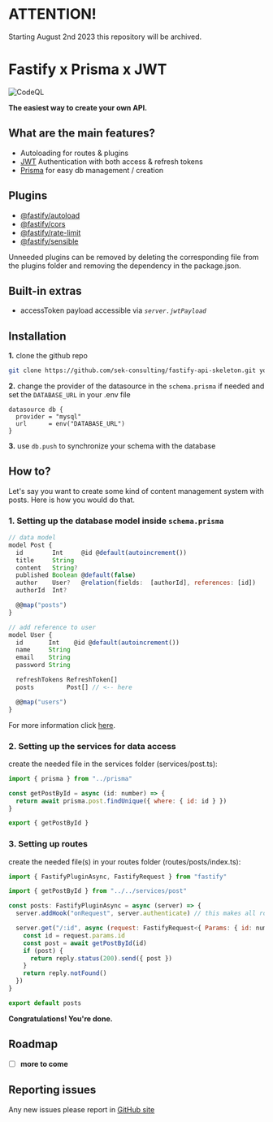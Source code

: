 # ATTENTION!

Starting August 2nd 2023 this repository will be archived.

# Fastify x Prisma x JWT

![CodeQL](https://github.com/sek-consulting/fastify-api-skeleton/workflows/CodeQL/badge.svg)

**The easiest way to create your own API.**

## What are the main features?

- Autoloading for routes & plugins
- [JWT](https://github.com/auth0/node-jsonwebtoken) Authentication with both access & refresh tokens
- [Prisma](https://github.com/prisma/prisma) for easy db management / creation

## Plugins

- [@fastify/autoload](https://github.com/fastify/fastify-autoload)
- [@fastify/cors](https://github.com/fastify/fastify-cors)
- [@fastify/rate-limit](https://github.com/fastify/fastify-rate-limit)
- [@fastify/sensible](https://github.com/fastify/fastify-sensible)

Unneeded plugins can be removed by deleting the corresponding file from the plugins folder and removing the dependency in the package.json.

## Built-in extras

- accessToken payload accessible via _`server.jwtPayload`_

## Installation

**1.** clone the github repo

```bash
git clone https://github.com/sek-consulting/fastify-api-skeleton.git your/directory/
```

**2.** change the provider of the datasource in the `schema.prisma` if needed and set the `DATABASE_URL` in your .env file

```
datasource db {
  provider = "mysql"
  url      = env("DATABASE_URL")
}
```

**3.** use `db.push` to synchronize your schema with the database

## How to?

Let's say you want to create some kind of content management system with posts.
Here is how you would do that.

### 1. Setting up the database model inside `schema.prisma`

```js
// data model
model Post {
  id        Int     @id @default(autoincrement())
  title     String
  content   String?
  published Boolean @default(false)
  author    User?   @relation(fields:  [authorId], references: [id])
  authorId  Int?

  @@map("posts")
}

// add reference to user
model User {
  id       Int    @id @default(autoincrement())
  name     String
  email    String
  password String

  refreshTokens RefreshToken[]
  posts         Post[] // <-- here

  @@map("users")
}
```

For more information click [here](https://github.com/prisma/prisma).

### 2. Setting up the services for data access

create the needed file in the services folder (services/post.ts):

```js
import { prisma } from "../prisma"

const getPostById = async (id: number) => {
  return await prisma.post.findUnique({ where: { id: id } })
}

export { getPostById }
```

### 3. Setting up routes

create the needed file(s) in your routes folder (routes/posts/index.ts):

```js
import { FastifyPluginAsync, FastifyRequest } from "fastify"

import { getPostById } from "../../services/post"

const posts: FastifyPluginAsync = async (server) => {
  server.addHook("onRequest", server.authenticate) // this makes all routes below only visible if you're logged-in

  server.get("/:id", async (request: FastifyRequest<{ Params: { id: number } }>, reply) => {
    const id = request.params.id
    const post = await getPostById(id)
    if (post) {
      return reply.status(200).send({ post })
    }
    return reply.notFound()
  })
}

export default posts
```

**Congratulations! You're done.**

## Roadmap

- [ ] **more to come**

## Reporting issues

Any new issues please report in [GitHub site](https://github.com/sek-consulting/fastify-api-skeleton/issues)
